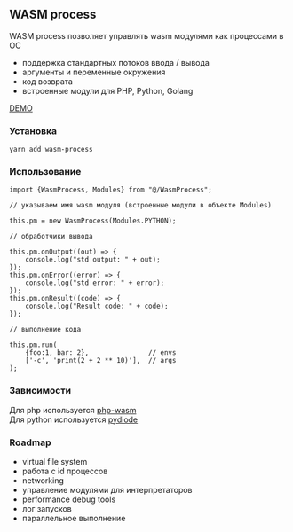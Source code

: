 ## WASM process

WASM process позволяет управлять wasm модулями как процессами в OC

- поддержка стандартных потоков ввода / вывода
- аргументы и переменные окружения
- код возврата
- встроенные модули для PHP, Python, Golang

[DEMO](https://600dc0de.github.io/wasm-process/)
    
### Установка

    yarn add wasm-process

### Использование

    import {WasmProcess, Modules} from "@/WasmProcess";

    // указываем имя wasm модуля (встроенные модули в объекте Modules)

    this.pm = new WasmProcess(Modules.PYTHON);

    // обработчики вывода

    this.pm.onOutput((out) => {
        console.log("std output: " + out);
    });
    this.pm.onError((error) => {
        console.log("std error: " + error);
    });
    this.pm.onResult((code) => {
        console.log("Result code: " + code);
    });

    // выполнение кода

    this.pm.run(
        {foo:1, bar: 2},               // envs
        ['-c', 'print(2 + 2 ** 10)'],  // args
    );

### Зависимости

Для php используется [php-wasm](https://php-wasm.seanmorr.is/)  
Для python используется [pydiode](https://pyodide.org/en/stable/)  

### Roadmap

- virtual file system
- работа с id процессов
- networking
- управление модулями для интерпретаторов
- performance debug tools
- лог запусков
- параллельное выполнение
